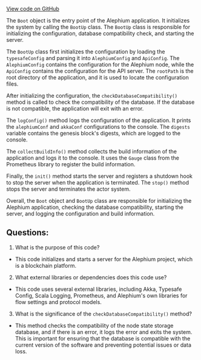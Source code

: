 [View code on GitHub](https://github.com/alephium/alephium/blob/master/app/src/main/scala/org/alephium/app/Boot.scala)

The `Boot` object is the entry point of the Alephium application. It initializes the system by calling the `BootUp` class. The `BootUp` class is responsible for initializing the configuration, database compatibility check, and starting the server. 

The `BootUp` class first initializes the configuration by loading the `typesafeConfig` and parsing it into `AlephiumConfig` and `ApiConfig`. The `AlephiumConfig` contains the configuration for the Alephium node, while the `ApiConfig` contains the configuration for the API server. The `rootPath` is the root directory of the application, and it is used to locate the configuration files. 

After initializing the configuration, the `checkDatabaseCompatibility()` method is called to check the compatibility of the database. If the database is not compatible, the application will exit with an error. 

The `logConfig()` method logs the configuration of the application. It prints the `alephiumConf` and `akkaConf` configurations to the console. The `digests` variable contains the genesis block's digests, which are logged to the console. 

The `collectBuildInfo()` method collects the build information of the application and logs it to the console. It uses the `Gauge` class from the Prometheus library to register the build information. 

Finally, the `init()` method starts the server and registers a shutdown hook to stop the server when the application is terminated. The `stop()` method stops the server and terminates the actor system. 

Overall, the `Boot` object and `BootUp` class are responsible for initializing the Alephium application, checking the database compatibility, starting the server, and logging the configuration and build information.
## Questions: 
 1. What is the purpose of this code?
- This code initializes and starts a server for the Alephium project, which is a blockchain platform.

2. What external libraries or dependencies does this code use?
- This code uses several external libraries, including Akka, Typesafe Config, Scala Logging, Prometheus, and Alephium's own libraries for flow settings and protocol models.

3. What is the significance of the `checkDatabaseCompatibility()` method?
- This method checks the compatibility of the node state storage database, and if there is an error, it logs the error and exits the system. This is important for ensuring that the database is compatible with the current version of the software and preventing potential issues or data loss.